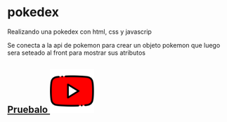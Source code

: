 # pokedex
<p>Realizando una pokedex con html, css y javascrip</p>
<p>Se conecta a la api de pokemon para crear un objeto pokemon que luego sera seteado al front para mostrar sus atributos</p>
<h2><a href="https://atrapapokemon.netlify.app/">Pruebalo <img src="https://github.com/LionelStaricoff/conversor/blob/main/youtube.png?raw=true"  alt="enlace al juego" width="100" height="100"> </a></h2> 

